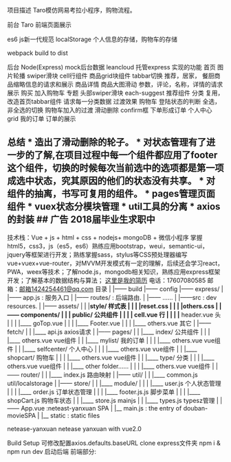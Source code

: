 项目描述
Taro模仿网易考拉小程序，购物流程。

前台
Taro 前端页面展示

es6 js新一代规范
localStorage 个人信息的存储，购物车的存储

webpack build to dist

后台
Node(Express) mock后台数据
leancloud 托管express
实现的功能
首页
图片轮播
swiper滑块
cell行组件
商品grid块组件
tabbar切换
推荐，居家， 餐厨商品缩略信息的请求和展示
商品详情
商品大图滑动
参数，评论，名称，详情的请求展示
购买
加入购物车
专题
头部swiper滑块
each-suggest 推荐组件
分类
复用，改造首页tabbar组件
请求每一分类数据
过渡效果
购物车
登陆状态的判断
全选，非全选的切换
购物车加入的过渡
滑动删除
confirm框
下单形成订单
个人中心
grid
我的订单
订单的展示
## 总结 * 造出了滑动删除的轮子。 * 对状态管理有了进一步的了解,在项目过程中每一个组件都应用了footer这个组件，切换的时候每次当前选中的选项都是第一项成选中状态，究其原因的他们的状态没有共享。 * 对组件的抽离，书写可复用的组件。 * pages管理页面组件 * vuex状态分模块管理 * util工具的分离 * axios的封装 ## 广告 2018届毕业生求职中
技术栈：Vue + js + html + css + nodejs+ mongoDB + 微信小程序
掌握html5，css3，js（es5，es6）熟练应用bootstrap，weui，semantic-ui，jquery等框架进行开发；熟练掌握sass，stylus等CSS预处理器编写vue+vuex+vue-router，对MVVM开发模式有一定的理解，后续还会学习react，PWA，weex等技术；了解node.js，mongodb相关知识，熟练应用express框架开发；了解基本的数据结构与算法；
[这里是我的简历](http://zhaoboy.bid/yanxuan/resume.html)
电话：17607080585 邮箱：邮箱1424254461@qq.com
目录
|
|—— build 
|—— config
|—— express/
| |—— app.js : 服务入口
| |—— routes/ : 后端路由.
| |—— ......
|
|——src : dev resources.
| |—— assets/
| |    |____style/ 样式表
| |    |    |____reset.css
| |    |    |____others.css
| |—— components/
| |    |____ public/ 公共组件
| |    |     |____ cell.vue 行
| |    |     |____ header.vue 头
| |    |     |____ goTop.vue
| |    |     |____ Footer.vue
| |    |     |____ others.vue 其它
| |—— fetch/
| |    |____ api.js axios请求
| |—— pages/
| |    |____ index/ 公共组件
| |    |     |____ others.vue vue组件
| |    |____ mylist/ 我的订单
| |    |     |____ others.vue vue组件
| |    |____ selfcenter/ 个人中心
| |    |     |____ others.vue vue组件
| |    |____ shopcart/ 购物车
| |    |     |____ others.vue vue组件
| |    |____ type/ 分类
| |    |     |____ others.vue vue组件
| |    |____ other folder......
| |    |     |____ others.vue vue组件
| |—— router/
| |    |____ index.js 路由映射
| |—— util/
| |    |____ common.js util/localstorage
| |—— store/ 
| |    |____ module/ 
| |    |     |____ user.js 个人状态管理
| |    |     |____ order.js 订单状态管理
| |    |     |____ footer.js.js 脚步菜单
| |    |     |____ shopCart.js 购物车状态
| |    |____ store.js mainjs
| |    |____ types.js typesz管理
| |—— App.vue :neteast-yanxuan SPA
| |__ main.js : the entry of douban-movieSPA
|
|__ static : static files

netease-yanxuan
netease yanxuan with vue2.0

Build Setup
可修改配置axios.defaults.baseURL
clone express文件夹
npm i & npm run dev 启动后端
前端部分: